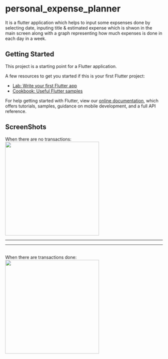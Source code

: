 # personal_expense_planner

It is a flutter application which helps to input some expsenses done by selecting date, inputing title & estimated expense which is shwon in the main screen along with a graph representing how much expenses is done in each day in a week.

## Getting Started

This project is a starting point for a Flutter application.

A few resources to get you started if this is your first Flutter project:

- [Lab: Write your first Flutter app](https://flutter.dev/docs/get-started/codelab)
- [Cookbook: Useful Flutter samples](https://flutter.dev/docs/cookbook)

For help getting started with Flutter, view our
[online documentation](https://flutter.dev/docs), which offers tutorials,
samples, guidance on mobile development, and a full API reference.


## ScreenShots

When there are no transactions:
<br>
<img src = "https://user-images.githubusercontent.com/47735067/146673098-d542f791-8d04-4dc5-a9d3-a88a93b5467e.png" width = "300">
<br>
<hr>
<hr>
<br>
When there are transactions done:
<br>
<img src = " https://user-images.githubusercontent.com/47735067/146673207-a9b17b1f-0559-42b3-899a-ecb74f349364.png" width = "300">
<br>
